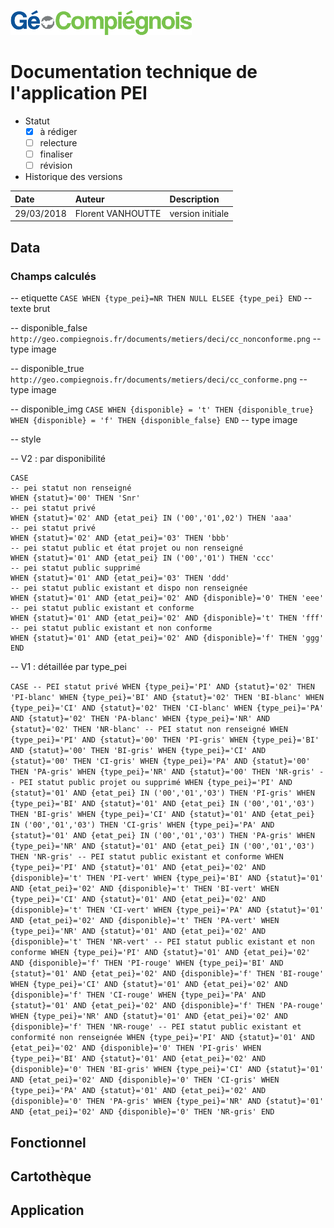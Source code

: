 ![GeoCompiegnois](img/Logo_web-GeoCompiegnois.png)

# Documentation technique de l'application PEI

* Statut
  - [x] à rédiger
  - [ ] relecture
  - [ ] finaliser
  - [ ] révision
  
* Historique des versions

|Date | Auteur | Description
|:---|:---|:---|
|29/03/2018|Florent VANHOUTTE|version initiale|

## Data

### Champs calculés

-- etiquette
`CASE WHEN {type_pei}=NR THEN NULL ELSEE {type_pei} END`
-- texte brut

-- disponible_false
`http://geo.compiegnois.fr/documents/metiers/deci/cc_nonconforme.png`
-- type image

-- disponible_true
`http://geo.compiegnois.fr/documents/metiers/deci/cc_conforme.png`
-- type image

-- disponible_img
`CASE WHEN {disponible} = 't' THEN {disponible_true} 
WHEN {disponible} = 'f' THEN {disponible_false} END`
-- type image

-- style

-- V2 : par disponibilité

    CASE
    -- pei statut non renseigné
    WHEN {statut}='00' THEN 'Snr'
    -- pei statut privé
    WHEN {statut}='02' AND {etat_pei} IN ('00','01',02') THEN 'aaa'
    -- pei statut privé
    WHEN {statut}='02' AND {etat_pei}='03' THEN 'bbb'
    -- pei statut public et état projet ou non renseigné
    WHEN {statut}='01' AND {etat_pei} IN ('00','01') THEN 'ccc'
    -- pei statut public supprimé
    WHEN {statut}='01' AND {etat_pei}='03' THEN 'ddd'
    -- pei statut public existant et dispo non renseignée
    WHEN {statut}='01' AND {etat_pei}='02' AND {disponible}='0' THEN 'eee'
    -- pei statut public existant et conforme
    WHEN {statut}='01' AND {etat_pei}='02' AND {disponible}='t' THEN 'fff'
    -- pei statut public existant et non conforme
    WHEN {statut}='01' AND {etat_pei}='02' AND {disponible}='f' THEN 'ggg' 
    END

-- V1 : détaillée par type_pei

`CASE
-- PEI statut privé
WHEN {type_pei}='PI' AND {statut}='02' THEN 'PI-blanc'
WHEN {type_pei}='BI' AND {statut}='02' THEN 'BI-blanc'
WHEN {type_pei}='CI' AND {statut}='02' THEN 'CI-blanc'
WHEN {type_pei}='PA' AND {statut}='02' THEN 'PA-blanc'
WHEN {type_pei}='NR' AND {statut}='02' THEN 'NR-blanc'
-- PEI statut non renseigné
WHEN {type_pei}='PI' AND {statut}='00' THEN 'PI-gris'
WHEN {type_pei}='BI' AND {statut}='00' THEN 'BI-gris'
WHEN {type_pei}='CI' AND {statut}='00' THEN 'CI-gris'
WHEN {type_pei}='PA' AND {statut}='00' THEN 'PA-gris'
WHEN {type_pei}='NR' AND {statut}='00' THEN 'NR-gris'
-- PEI statut public projet ou supprimé
WHEN {type_pei}='PI' AND {statut}='01' AND {etat_pei} IN ('00','01','03') THEN 'PI-gris'
WHEN {type_pei}='BI' AND {statut}='01' AND {etat_pei} IN ('00','01','03') THEN 'BI-gris'
WHEN {type_pei}='CI' AND {statut}='01' AND {etat_pei} IN ('00','01','03') THEN 'CI-gris'
WHEN {type_pei}='PA' AND {statut}='01' AND {etat_pei} IN ('00','01','03') THEN 'PA-gris'
WHEN {type_pei}='NR' AND {statut}='01' AND {etat_pei} IN ('00','01','03') THEN 'NR-gris'
-- PEI statut public existant et conforme
WHEN {type_pei}='PI' AND {statut}='01' AND {etat_pei}='02' AND {disponible}='t' THEN 'PI-vert'
WHEN {type_pei}='BI' AND {statut}='01' AND {etat_pei}='02' AND {disponible}='t' THEN 'BI-vert'
WHEN {type_pei}='CI' AND {statut}='01' AND {etat_pei}='02' AND {disponible}='t' THEN 'CI-vert'
WHEN {type_pei}='PA' AND {statut}='01' AND {etat_pei}='02' AND {disponible}='t' THEN 'PA-vert'
WHEN {type_pei}='NR' AND {statut}='01' AND {etat_pei}='02' AND {disponible}='t' THEN 'NR-vert'
-- PEI statut public existant et non conforme
WHEN {type_pei}='PI' AND {statut}='01' AND {etat_pei}='02' AND {disponible}='f' THEN 'PI-rouge'
WHEN {type_pei}='BI' AND {statut}='01' AND {etat_pei}='02' AND {disponible}='f' THEN 'BI-rouge'
WHEN {type_pei}='CI' AND {statut}='01' AND {etat_pei}='02' AND {disponible}='f' THEN 'CI-rouge'
WHEN {type_pei}='PA' AND {statut}='01' AND {etat_pei}='02' AND {disponible}='f' THEN 'PA-rouge'
WHEN {type_pei}='NR' AND {statut}='01' AND {etat_pei}='02' AND {disponible}='f' THEN 'NR-rouge'
-- PEI statut public existant et conformité non renseignée
WHEN {type_pei}='PI' AND {statut}='01' AND {etat_pei}='02' AND {disponible}='0' THEN 'PI-gris'
WHEN {type_pei}='BI' AND {statut}='01' AND {etat_pei}='02' AND {disponible}='0' THEN 'BI-gris'
WHEN {type_pei}='CI' AND {statut}='01' AND {etat_pei}='02' AND {disponible}='0' THEN 'CI-gris'
WHEN {type_pei}='PA' AND {statut}='01' AND {etat_pei}='02' AND {disponible}='0' THEN 'PA-gris'
WHEN {type_pei}='NR' AND {statut}='01' AND {etat_pei}='02' AND {disponible}='0' THEN 'NR-gris'
END`


## Fonctionnel

## Cartothèque

## Application
